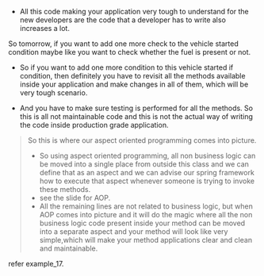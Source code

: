 * All this code making your application very tough to understand for the new developers are the code that
a developer has to write also increases a lot.

So tomorrow, if you want to add one more check to the vehicle started condition maybe like you want
to check whether the fuel is present or not.

* So if you want to add one more condition to this vehicle started if condition, then definitely you
have to revisit all the methods available inside your application and make changes in all of them,
which will be very tough scenario.

* And you have to make sure testing is performed for all the methods.
So this is all not maintainable code and this is not the actual way of writing the code inside production
grade application.

> So this is where our aspect oriented programming comes into picture.
> * So using aspect oriented programming, all non business logic can be moved into a single place from
outside this class and we can define that as an aspect and we can advise our spring framework how to
execute that aspect whenever someone is trying to invoke these methods.
> * see the slide for AOP.
> * All the remaining lines are not related to business logic, but when AOP comes into picture and it will
do the magic where all the non business logic code present inside your method can be moved into a separate
aspect and your method will look like very simple,which will
make your method applications clear and clean and maintainable.

refer example_17.
